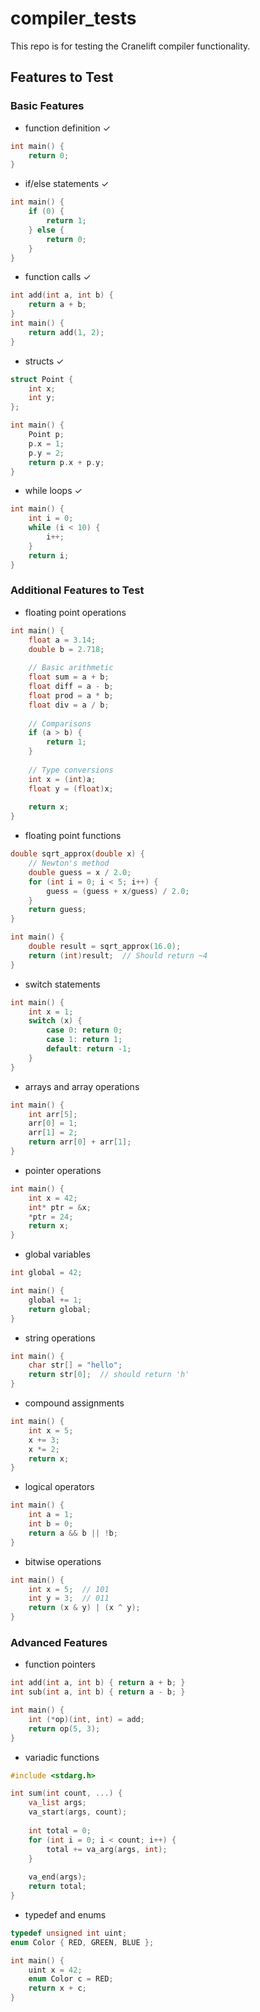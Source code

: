 # compiler_tests

This repo is for testing the Cranelift compiler functionality.

## Features to Test

### Basic Features
- function definition ✓
```c
int main() {
    return 0;
}
```

- if/else statements ✓
```c
int main() {
    if (0) {
        return 1;
    } else {
        return 0;
    }
}
```

- function calls ✓
```c 
int add(int a, int b) {
    return a + b;   
}
int main() {
    return add(1, 2);
}
```

- structs ✓
```c
struct Point {
    int x;
    int y;
};

int main() {
    Point p;
    p.x = 1;
    p.y = 2;
    return p.x + p.y;
}
```

- while loops ✓
```c
int main() {
    int i = 0;
    while (i < 10) {
        i++;
    }
    return i;
}
```

### Additional Features to Test

- floating point operations
```c
int main() {
    float a = 3.14;
    double b = 2.718;
    
    // Basic arithmetic
    float sum = a + b;
    float diff = a - b;
    float prod = a * b;
    float div = a / b;
    
    // Comparisons
    if (a > b) {
        return 1;
    }
    
    // Type conversions
    int x = (int)a;
    float y = (float)x;
    
    return x;
}
```

- floating point functions
```c
double sqrt_approx(double x) {
    // Newton's method
    double guess = x / 2.0;
    for (int i = 0; i < 5; i++) {
        guess = (guess + x/guess) / 2.0;
    }
    return guess;
}

int main() {
    double result = sqrt_approx(16.0);
    return (int)result;  // Should return ~4
}
```

- switch statements
```c
int main() {
    int x = 1;
    switch (x) {
        case 0: return 0;
        case 1: return 1;
        default: return -1;
    }
}
```

- arrays and array operations
```c
int main() {
    int arr[5];
    arr[0] = 1;
    arr[1] = 2;
    return arr[0] + arr[1];
}
```

- pointer operations
```c
int main() {
    int x = 42;
    int* ptr = &x;
    *ptr = 24;
    return x;
}
```

- global variables
```c
int global = 42;

int main() {
    global += 1;
    return global;
}
```

- string operations
```c
int main() {
    char str[] = "hello";
    return str[0];  // should return 'h'
}
```

- compound assignments
```c
int main() {
    int x = 5;
    x += 3;
    x *= 2;
    return x;
}
```

- logical operators
```c
int main() {
    int a = 1;
    int b = 0;
    return a && b || !b;
}
```

- bitwise operations
```c
int main() {
    int x = 5;  // 101
    int y = 3;  // 011
    return (x & y) | (x ^ y);
}
```

### Advanced Features

- function pointers
```c
int add(int a, int b) { return a + b; }
int sub(int a, int b) { return a - b; }

int main() {
    int (*op)(int, int) = add;
    return op(5, 3);
}
```

- variadic functions
```c
#include <stdarg.h>

int sum(int count, ...) {
    va_list args;
    va_start(args, count);
    
    int total = 0;
    for (int i = 0; i < count; i++) {
        total += va_arg(args, int);
    }
    
    va_end(args);
    return total;
}
```

- typedef and enums
```c
typedef unsigned int uint;
enum Color { RED, GREEN, BLUE };

int main() {
    uint x = 42;
    enum Color c = RED;
    return x + c;
}
```
